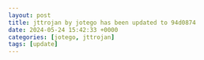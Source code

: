 ```yaml
---
layout: post
title: jttrojan by jotego has been updated to 94d0874
date: 2024-05-24 15:42:33 +0000
categories: [jotego, jttrojan]
tags: [update]
---
```


